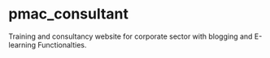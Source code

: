 # pmac_consultant
Training and consultancy website for corporate sector with blogging and E-learning Functionalties.
